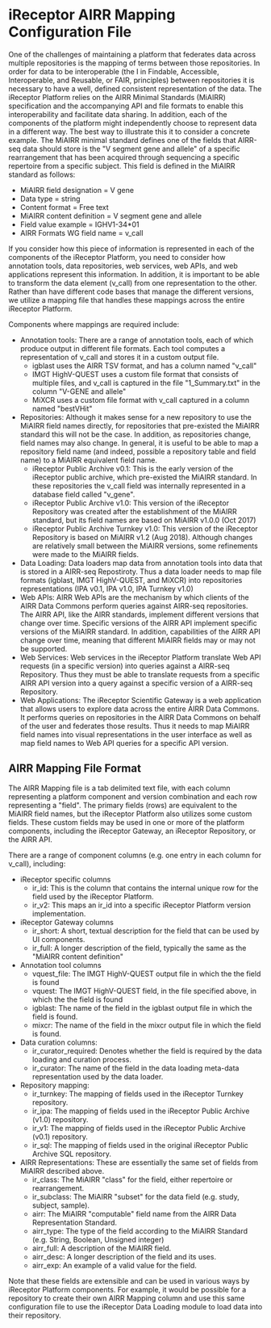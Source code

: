 # iReceptor AIRR Mapping Configuration File

One of the challenges of maintaining a platform that federates data across multiple repositories
is the mapping of terms between those repositories. In order for data to be interoperable (the I 
in Findable, Accessible, Interoperable, and Reusable, or FAIR, principles) between repositories it
is necessary to have a well, defined consistent representation of the data. The iReceptor Platform
relies on the AIRR
Minimal Standards (MiAIRR) specification and the accompanying API and file formats to enable this
interoperability and facilitate data sharing. In addition, each of the components of the platform
might independently choose to represent data in a different way. The best way to illustrate this it to
consider a concrete example. The MiAIRR minimal standard defines one of the fields that AIRR-seq data
should store is the "V segment gene and allele" of a specific rearrangement that has been acquired through
sequencing a specific repertoire from a specific subject. This field is defined in the MiAIRR standard as
follows:

- MiAIRR field designation = V gene
- Data type	= string
- Content format = Free text
- MiAIRR content definition = V segment gene and allele
- Field value example = IGHV1-34\*01
- AIRR Formats WG field name = v_call

If you consider how this piece of information is represented in each of the components of the iReceptor 
Platform, you need to consider how annotation tools, data repositories, web services, web APIs, and
web applications represent this information. In addition, it is important to be able to transform the data
element (v_call) from one representation to the other. Rather than have different code bases that manage the
different versions, we utilize a mapping file that handles these mappings across the entire iReceptor Platform.

Components where mappings are required include:

- Annotation tools: There are a range of annotation tools, each of which produce output in different file formats. Each tool computes a representation of v_call and stores it in a custom output file.
	- igblast uses the AIRR TSV format, and has a column named "v_call"
	- IMGT HighV-QUEST uses a custom file format that consists of multiple files, and v_call is captured in the file "1_Summary.txt" in the column "V-GENE and allele" 
	- MiXCR uses a custom file format with v_call captured in a column named "bestVHit"
- Repositories: Although it makes sense for a new repository to use the MiAIRR field names directly, for repositories that pre-existed the MiAIRR standard this will not be the case. In addition, as repositories change, field names may also change. In general, it is useful to be able to map a repository field name (and indeed, possible a repository table and field name) to a MiAIRR equivalent field name.
	- iReceptor Public Archive v0.1: This is the early version of the iReceptor public archive, which pre-existed the MiAIRR standard. In these repositories the v_call field was internally represented in a database field called "v_gene".
	- iReceptor Public Archive v1.0: This version of the iReceptor Repository was created after the establishment of the MiAIRR standard, but its field names are based on MiAIRR v1.0.0 (Oct 2017)
	- iReceptor Public Archive Turnkey v1.0: This version of the iReceptor Repository is based on MiAIRR v1.2 (Aug 2018). Although changes are relatively small between the MiAIRR versions, some refinements were made to the MiAIRR fields.
- Data Loading: Data loaders map data from annotation tools into data that is stored in a AIRR-seq Repostiroty. Thus a data loader needs to map file formats (igblast, IMGT HighV-QUEST, and MiXCR) into repositories representations (IPA v0.1, IPA v1.0, IPA Turnkey v1.0)
- Web APIs: AIRR Web APIs are the mechanism by which clients of the AIRR Data Commons perform queries against AIRR-seq repositories. The AIRR API, like the AIRR standards, implement different versions that change over time. Specific versions of the AIRR API implement specific versions of the MiAIRR standard. In addition, capabilities of the AIRR API change over time, meaning that different MiAIRR fields may or may not be supported. 
- Web Services: Web services in the iReceptor Platform translate Web API requests (in a specific version) into queries against a AIRR-seq Repository. Thus they must be able to translate requests from a specific AIRR API version into a query against a specific version of a AIRR-seq Repository.
- Web Applications: The iReceptor Scientific Gateway is a web application that allows users to explore data across the entire AIRR Data Commons. It performs queries on repositories in the AIRR Data Commons on behalf of the user and federates those results. Thus it needs to map MiAIRR field names into visual representations in the user interface as well as map field names to Web API queries for a specific API version.


## AIRR Mapping File Format

The AIRR Mapping file is a tab delimited text file, with each column representing a platform component and version combination and each row representing a "field". The primary fields (rows) are equivalent to the MiAIRR field names, but the iReceptor Platform also utilizes some custom fields. These custom fields may be used in one or more of the platform components, including the iReceptor Gateway, an iReceptor Repository, or the AIRR API. 

There are a range of component columns (e.g. one entry in each column for v_call), including:

- iReceptor specific columns
	- ir_id: This is the column that contains the internal unique row for the field used by the iReceptor Platform.
	- ir_v2: This maps an ir_id into a specific iReceptor Platform version implementation.
- iReceptor Gateway columns
	- ir_short: A short, textual description for the field that can be used by UI components.
	- ir_full: A longer description of the field, typically the same as the "MiAIRR content definition"
- Annotation tool columns
	- vquest_file: The IMGT HighV-QUEST output file in which the the field is found
	- vquest: The IMGT HighV-QUEST field, in the file specified above, in which the the field is found
	- igblast: The name of the field in the igblast output file in which the field is found.
	- mixcr: The name of the field in the mixcr output file in which the field is found.
- Data curation columns:
	- ir_curator_required: Denotes whether the field is required by the data loading and curation process.
	- ir_curator: The name of the field in the data loading meta-data representation used by the data loader.
- Repository mapping:
	- ir_turnkey: The mapping of fields used in the iReceptor Turnkey repository.
	- ir_ipa: The mapping of fields used in the iReceptor Public Archive (v1.0) repository.
	- ir_v1: The mapping of fields used in the iReceptor Public Archive (v0.1) repository.
	- ir_sql: The mapping of fields used in the original iReceptor Public Archive SQL repository.
- AIRR Representations: These are essentially the same set of fields from MiAIRR described above.
	- ir_class: The MiAIRR "class" for the field, either repertoire or rearrangement.
	- ir_subclass: The MiAIRR "subset" for the data field (e.g. study, subject, sample).
	- airr: The MiAIRR "computable" field name from the AIRR Data Representation Standard.
	- airr_type: The type of the field according to the MiAIRR Standard (e.g. String, Boolean, Unsigned integer)
	- airr_full: A description of the MiAIRR field.
	- airr_desc: A longer description of the field and its uses.
	- airr_exp: An example of a valid value for the field.

Note that these fields are extensible and can be used in various ways by iReceptor Platform components. For example, it would be possible for a repository to create their own AIRR Mapping column and use this same configuration file to use the iReceptor Data Loading module to load data into their repository.
